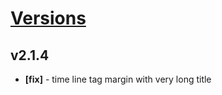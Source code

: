 # [Versions](https://github.com/Tracktor/design-system/releases)

## v2.1.4
- **[fix]** - time line tag margin with very long title
